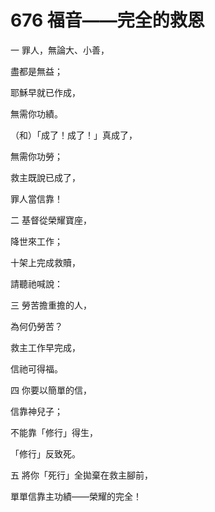 # 676 福音——完全的救恩

一 罪人，無論大、小善，

盡都是無益；

耶穌早就已作成，

無需你功績。

（和）「成了！成了！」真成了，

無需你功勞；

救主既說已成了，

罪人當信靠！

二 基督從榮耀寶座，

降世來工作；

十架上完成救贖，

請聽祂喊說：

三 勞苦擔重擔的人，

為何仍勞苦？

救主工作早完成，

信祂可得福。

四 你要以簡單的信，

信靠神兒子；

不能靠「修行」得生，

「修行」反致死。

五 將你「死行」全拋棄在救主腳前，

單單信靠主功績——榮耀的完全！

